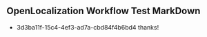 ## OpenLocalization Workflow Test MarkDown
* 3d3ba11f-15c4-4ef3-ad7a-cbd84f4b6bd4 
thanks!<!--HONumber=Mar16_HO3-->
